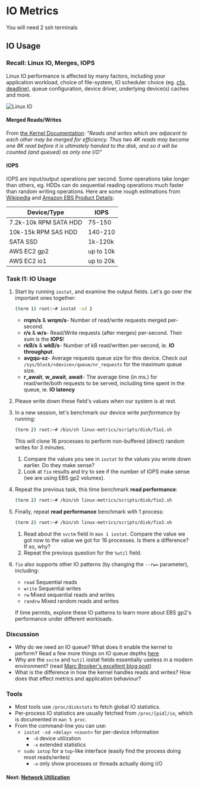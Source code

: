 # IO Metrics

You will need 2 ssh terminals

## IO Usage

### Recall: Linux IO, Merges, IOPS

Linux IO performance is affected by many factors, including your application workload, choice of file-system, IO scheduler choice (eg. [cfq](https://www.kernel.org/doc/Documentation/block/cfq-iosched.txt), [deadline](https://www.kernel.org/doc/Documentation/block/deadline-iosched.txt)), queue configuration, device driver, underlying device(s) caches and more.

![Linux IO](images/linux_io.png)

#### Merged Reads/Writes

From [the Kernel Documentation](https://www.kernel.org/doc/Documentation/iostats.txt): *"Reads and writes which are adjacent to each other may be merged for efficiency.  Thus two 4K reads may become one 8K read before it is ultimately handed to the disk, and so it will be counted (and queued) as only one I/O"*

#### IOPS

IOPS are input/output operations per second. Some operations take longer than others, eg. HDDs can do sequential reading operations much faster than random writing operations. Here are some rough estimations from [Wikipedia](https://en.wikipedia.org/wiki/IOPS) and [Amazon EBS Product Details](http://aws.amazon.com/ebs/details/):

| Device/Type           | IOPS      |
|-----------------------|-----------|
| 7.2k-10k RPM SATA HDD | 75-150    |
| 10k-15k RPM SAS HDD   | 140-210   |
| SATA SSD              | 1k-120k   |
| AWS EC2 gp2           | up to 10k |
| AWS EC2 io1           | up to 20k |

### Task I1: IO Usage

1. Start by running `iostat`, and examine the output fields. Let's go over the important ones together:
   ```bash
   (term 1) root:~# iostat -xd 2
   ```
	- **rrqm/s** & **wrqm/s**- Number of read/write requests merged per-second.
	- **r/s** & **w/s**- Read/Write requests (after merges) per-second. Their sum is the **IOPS**!
	- **rkB/s** & **wkB/s**- Number of kB read/written per-second, ie. **IO throughput**.
	- **avgqu-sz**- Average requests queue size for this device. Check out `/sys/block/<device>/queue/nr_requests` for the maximum queue size.
	- **r_await**, **w_await**, **await**- The average time (in ms.) for read/write/both requests to be served, including time spent in the queue, ie. **IO latency**
2. Please write down these field's values when our system is at rest.
3. In a new session, let's benchmark our device *write performance* by running:

	```bash
	(term 2) root:~# /bin/sh linux-metrics/scripts/disk/fio1.sh
	```
	
	This will clone 16 processes to perform non-buffered (direct) random writes for 3 minutes.
	1. Compare the values you see in `iostat` to the values you wrote down earlier. Do they make sense?
	2. Look at `fio` results and try to see if the number of IOPS make sense (we are using EBS gp2 volumes).
4. Repeat the previous task, this time benchmark **read performance**:

	```bash
	(term 2) root:~# /bin/sh linux-metrics/scripts/disk/fio2.sh
	```
	
5. Finally, repeat **read performance** benchmark with 1 process:

	```bash
	(term 2) root:~# /bin/sh linux-metrics/scripts/disk/fio3.sh
	```
	1. Read about the `svctm` field in `man 1 iostat`. Compare the value we got now to the value we got for 16 processes. Is there a difference? If so, why?
	2. Repeat the previous question for the `%util` field.

6. `fio` also supports other IO patterns (by changing the `--rw=` parameter), including:
	- `read` Sequential reads
	- `write` Sequential writes
	- `rw` Mixed sequential reads and writes
	- `randrw` Mixed random reads and writes

	If time permits, explore these IO patterns to learn more about EBS gp2's performance under different workloads.

### Discussion

- Why do we need an IO queue? What does it enable the kernel to perform? Read a few more things on IO queue depths [here](https://blog.docbert.org/queue-depth-iops-and-latency/)
- Why are the `svctm` and `%util` iostat fields essentially useless in a modern environment? (read [Marc Brooker's excellent blog post](https://brooker.co.za/blog/2014/07/04/iostat-pct.html))
- What is the difference in how the kernel handles reads and writes? How does that effect metrics and application behaviour?

### Tools

 - Most tools use `/proc/diskstats` to fetch global IO statistics.
 - Per-process IO statistics are usually fetched from `/proc/[pid]/io`, which is documented in `man 5 proc`.
 - From the command-line you can use:
	 - `iostat -xd <delay> <count>` for per-device information
		 - `-d` device utilization
		 - `-x` extended statistics
	 - `sudo iotop` for a `top`-like interface (easily find the process doing most reads/writes)
		 - `-o` only show processes or threads actually doing I/O

#### Next: [Network Utilization](net-util.md)
